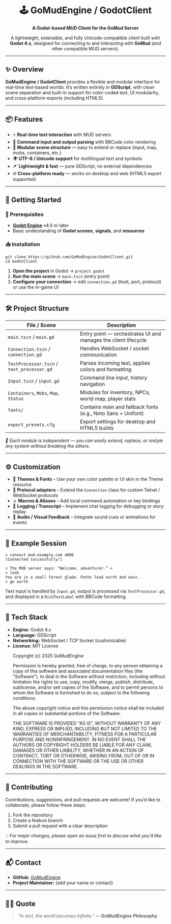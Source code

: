 <h1 align="center">🕹️ GoMudEngine / GodotClient</h1>
<p align="center"><b>A Godot-based MUD Client for the GoMud Server</b></p>

<p align="center">
A lightweight, extensible, and fully Unicode-compatible client built with <b>Godot 4.x</b>, 
designed for connecting to and interacting with <b>GoMud</b> (and other compatible MUD servers).
</p>

<hr>

<h2>✨ Overview</h2>
<p>
<b>GoMudEngine / GodotClient</b> provides a flexible and modular interface for real-time text-based worlds. 
It’s written entirely in <b>GDScript</b>, with clean scene separation and built-in support for color-coded text, 
UI modularity, and cross-platform exports (including HTML5).
</p>

<hr>

<h2>📦 Features</h2>
<ul>
  <li>⚡ <b>Real-time text interaction</b> with MUD servers</li>
  <li>💬 <b>Command input and output parsing</b> with BBCode color rendering</li>
  <li>🧩 <b>Modular scene structure</b> — easy to extend or replace (input, map, mobs, containers, etc.)</li>
  <li>🌍 <b>UTF-8 / Unicode support</b> for multilingual text and symbols</li>
  <li>🪶 <b>Lightweight & fast</b> — pure GDScript, no external dependencies</li>
  <li>🌐 <b>Cross-platform ready</b> — works on desktop and web (HTML5 export supported)</li>
</ul>

<hr>

<h2>🚀 Getting Started</h2>

<h3>🔧 Prerequisites</h3>
<ul>
  <li><a href="https://godotengine.org/download"><b>Godot Engine</b></a> v4.0 or later</li>
  <li>Basic understanding of <b>Godot scenes</b>, <b>signals</b>, and <b>resources</b></li>
</ul>

<h3>📥 Installation</h3>
<pre><code>git clone https://github.com/GoMudEngine/GodotClient.git
cd GodotClient
</code></pre>

<ol>
  <li><b>Open the project</b> in Godot → <code>project.godot</code></li>
  <li><b>Run the main scene</b> → <code>main.tscn</code> (entry point)</li>
  <li><b>Configure your connection</b> → edit <code>connection.gd</code> (host, port, protocol) or use the in-game UI</li>
</ol>

<hr>

<h2>🛠️ Project Structure</h2>

<table>
<thead>
<tr><th>File / Scene</th><th>Description</th></tr>
</thead>
<tbody>
<tr><td><code>main.tscn</code> / <code>main.gd</code></td><td>Entry point — orchestrates UI and manages the client lifecycle</td></tr>
<tr><td><code>Connection.tscn</code> / <code>connection.gd</code></td><td>Handles WebSocket / socket communication</td></tr>
<tr><td><code>TextProcessor.tscn</code> / <code>text_processor.gd</code></td><td>Parses incoming text, applies colors and formatting</td></tr>
<tr><td><code>Input.tscn</code> / <code>input.gd</code></td><td>Command line input, history navigation</td></tr>
<tr><td><code>Containers</code>, <code>Mobs</code>, <code>Map</code>, <code>Status</code></td><td>Modules for inventory, NPCs, world map, player stats</td></tr>
<tr><td><code>fonts/</code></td><td>Contains main and fallback fonts (e.g., Noto Sans + Unifont)</td></tr>
<tr><td><code>export_presets.cfg</code></td><td>Export settings for desktop and HTML5 builds</td></tr>
</tbody>
</table>

<p><i>🧠 Each module is independent — you can easily extend, replace, or restyle any system without breaking the others.</i></p>

<hr>

<h2>⚙️ Customization</h2>
<ul>
  <li>🎨 <b>Themes & Fonts</b> – Use your own color palette or UI skin in the Theme resource</li>
  <li>🧮 <b>Protocol adapters</b> – Extend the <code>Connection</code> class for custom Telnet / WebSocket protocols</li>
  <li>⚔️ <b>Macros & Aliases</b> – Add local command automation or key bindings</li>
  <li>📜 <b>Logging / Transcript</b> – Implement chat logging for debugging or story replay</li>
  <li>🔔 <b>Audio / Visual Feedback</b> – Integrate sound cues or animations for events</li>
</ul>

<hr>

<h2>🧾 Example Session</h2>

<pre><code>&gt; connect mud.example.com 4000
[Connected successfully!]

&lt; The MUD server says: “Welcome, adventurer.” &gt;
&gt; look
You are in a small forest glade. Paths lead north and east.
&gt; go north
</code></pre>

<p>Text input is handled by <code>Input.gd</code>, output is processed via <code>TextProcessor.gd</code>, and displayed in a <code>RichTextLabel</code> with BBCode formatting.</p>

<hr>

<h2>🧰 Tech Stack</h2>
<ul>
  <li><b>Engine:</b> Godot 4.x</li>
  <li><b>Language:</b> GDScript</li>
  <li><b>Networking:</b> WebSocket / TCP Socket (customizable)</li>
  <li><b>License:</b> MIT License

Copyright (c) 2025 GoMudEngine

Permission is hereby granted, free of charge, to any person obtaining a copy
of this software and associated documentation files (the "Software"), to deal
in the Software without restriction, including without limitation the rights
to use, copy, modify, merge, publish, distribute, sublicense, and/or sell
copies of the Software, and to permit persons to whom the Software is
furnished to do so, subject to the following conditions:

The above copyright notice and this permission notice shall be included in
all copies or substantial portions of the Software.

THE SOFTWARE IS PROVIDED "AS IS", WITHOUT WARRANTY OF ANY KIND, EXPRESS OR
IMPLIED, INCLUDING BUT NOT LIMITED TO THE WARRANTIES OF MERCHANTABILITY,
FITNESS FOR A PARTICULAR PURPOSE AND NONINFRINGEMENT. IN NO EVENT SHALL THE
AUTHORS OR COPYRIGHT HOLDERS BE LIABLE FOR ANY CLAIM, DAMAGES OR OTHER
LIABILITY, WHETHER IN AN ACTION OF CONTRACT, TORT OR OTHERWISE, ARISING FROM,
OUT OF OR IN CONNECTION WITH THE SOFTWARE OR THE USE OR OTHER DEALINGS IN
THE SOFTWARE.
</li>
</ul>

<hr>

<h2>🤝 Contributing</h2>
<p>Contributions, suggestions, and pull requests are welcome!  
If you’d like to collaborate, please follow these steps:</p>

<ol>
  <li>Fork the repository</li>
  <li>Create a feature branch</li>
  <li>Submit a pull request with a clear description</li>
</ol>

<p><i>💡 For major changes, please open an issue first to discuss what you’d like to improve.</i></p>

<hr>

<h2>📬 Contact</h2>
<ul>
  <li><b>GitHub:</b> <a href="https://github.com/GoMudEngine">GoMudEngine</a></li>
  <li><b>Project Maintainer:</b> (add your name or contact)</li>
</ul>

<hr>

<h2>🧙‍♂️ Quote</h2>
<blockquote><i>"In text, the world becomes infinite."</i> — <b>GoMudEngine Philosophy</b></blockquote>
